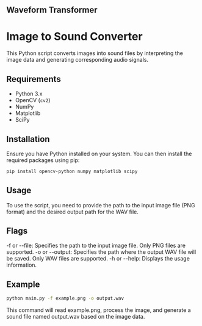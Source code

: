 ## Waveform Transformer

# Image to Sound Converter

This Python script converts images into sound files by interpreting the image data and generating corresponding audio signals.

## Requirements

- Python 3.x
- OpenCV (`cv2`)
- NumPy
- Matplotlib
- SciPy

## Installation

Ensure you have Python installed on your system. You can then install the required packages using pip:

```bash
pip install opencv-python numpy matplotlib scipy
```

## Usage
To use the script, you need to provide the path to the input image file (PNG format) and the desired output path for the WAV file.

## Flags

-f or --file: Specifies the path to the input image file. Only PNG files are supported.
-o or --output: Specifies the path where the output WAV file will be saved. Only WAV files are supported.
-h or --help: Displays the usage information.

## Example

```bash
python main.py -f example.png -o output.wav
```

This command will read example.png, process the image, and generate a sound file named output.wav based on the image data.
